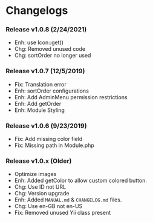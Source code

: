 # Changelogs

### Release v1.0.8 (2/24/2021)
- Enh: use Icon::get()
- Chg: Removed unused code
- Chg: sortOrder no longer used

### Release v1.0.7 (12/5/2019)
- Fix: Translation error
- Enh: sortOrder configurations
- Enh: Add AdminMenu permission restrictions
- Enh: Add getOrder
- Enh: Module Styling

### Release v1.0.6 (9/23/2019)
- Fix: Add missing color field
- Fix: Missing path in Module.php

### Release v1.0.x (Older)
- Optimize images
- Enh: Added getColor to allow custom colored button.
- Chg: Use ID not URL
- Chg: Version upgrade
- Enh: Added `MANUAL.md` & `CHANGELOG.md` files.
- Chg: Use en-GB not en-US
- Fix: Removed unused Yii class present
